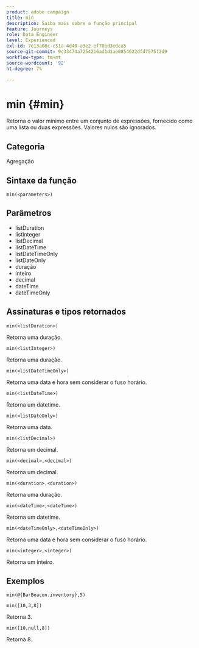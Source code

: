 ```yaml
---
product: adobe campaign
title: min
description: Saiba mais sobre a função principal
feature: Journeys
role: Data Engineer
level: Experienced
exl-id: 7e13a08c-c51a-4d40-a3e2-ef70bd3edca5
source-git-commit: 9c33474a72542b6ad1d1ae0854622dfd7575f2d9
workflow-type: tm+mt
source-wordcount: '92'
ht-degree: 7%

---
```


# min {#min}

Retorna o valor mínimo entre um conjunto de expressões, fornecido como uma lista ou duas expressões. Valores nulos são ignorados.

## Categoria

Agregação

## Sintaxe da função

`min(<parameters>)`

## Parâmetros

* listDuration
* listInteger
* listDecimal
* listDateTime
* listDateTimeOnly
* listDateOnly
* duração
* inteiro
* decimal
* dateTime
* dateTimeOnly

## Assinaturas e tipos retornados

`min(<listDuration>)`

Retorna uma duração.

`min(<listInteger>)`

Retorna uma duração.

`min(<listDateTimeOnly>)`

Retorna uma data e hora sem considerar o fuso horário.

`min(<listDateTime>)`

Retorna um datetime.

`min(<listDateOnly>)`

Retorna uma data.

`min(<listDecimal>)`

Retorna um decimal.

`min(<decimal>,<decimal>)`

Retorna um decimal.

`min(<duration>,<duration>)`

Retorna uma duração.

`min(<dateTime>,<dateTime>)`

Retorna um datetime.

`min(<dateTimeOnly>,<dateTimeOnly>)`

Retorna uma data e hora sem considerar o fuso horário.

`min(<integer>,<integer>)`

Retorna um inteiro.

## Exemplos

`min(@{BarBeacon.inventory},5)`

`min([10,3,8])`

Retorna 3.

`min([10,null,8])`

Retorna 8.
